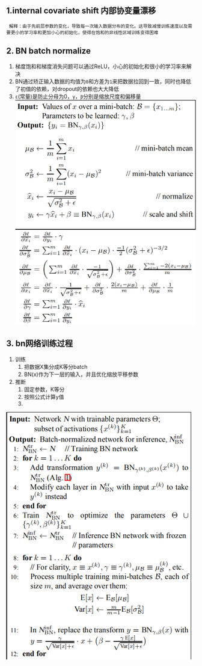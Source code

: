 
## 1.internal covariate shift 内部协变量漂移
	 解释：由于先前层参数的变化，导致每一次输入数据分布的变化。这导致减慢训练速度以及需要更小的学习率和更加小心的初始化，使得在饱和的非线性区域训练变得困难

## 2. BN batch normalize
1. 梯度饱和和梯度消失问题可以通过ReLU，小心的初始化和很小的学习率来解决
2. BN通过矫正输入数据的均值为`0`和方差为`1`来把数据拉回到一致，同时也降低了初值的依赖，对dropout的依赖也大大降低
3. `ε`(常量)是防止分母为0，`γ`，`β`分别是缩放尺度和偏移量
![bn推到公式](picture/bn.png)
![bn的反向传导](picture/debn.png)

## 3. bn网络训练过程
1. 训练
	1.  把数据X集分成K等分batch
	2.  BN(x)作为下一层的输入，并且优化缩放平移参数
2.  推断
	1.  固定参数，K等分
	2.  按照公式计算y值
	3.  
![训练bn网络过程](picture/trainbnnetwork.png)
